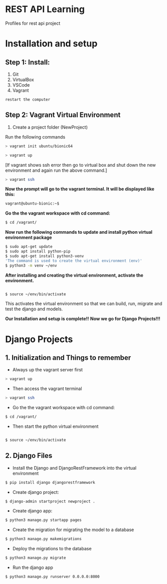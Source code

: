 # REST API Learning
Profiles for rest api project

# Installation and setup

## Step 1: Install:
1. Git
2. VirtualBox
3. VSCode
4. Vagrant

`restart the computer`

## Step 2: Vagrant Virtual Environment

1. Create a project folder (NewProject)

Run the following commands

```bash
> vagrant init ubuntu/bionic64
```

```bash
> vagrant up
```

[If vagrant shows ssh error then go to virtual box and shut down the new environment and again run the above command.]

```bash
> vagrant ssh
```

**Now the prompt will go to the vagrant terminal. It will be displayed like this:**

```bash
vagrant@ubuntu-bionic:~$ 

```

**Go the the vagrant workspace with cd command:**

```bash
$ cd /vagrant/
```

**Now run the following commands to update and install python virtual environment package**

```bash
$ sudo apt-get update
$ sudo apt install python-pip
$ sudo apt-get install python3-venv
'The command is used to create the virtual environment (env)'
$ python3 -m venv ~/env
```

**After installing and creating the virtual environment, activate the environment.**

```bash

$ source ~/env/bin/activate

```

This activates the virtual environment so that we can build, run, migrate and test the django and models.


**Our Installation and setup is complete!!**
**Now we go for Django Projects!!!**

# Django Projects

## 1. Initialization and Things to remember

- Always up the vagrant server first

```bash
> vagrant up
```

- Then access the vagrant terminal

```bash
> vagrant ssh
```

- Go the the vagrant workspace with cd command:

```bash
$ cd /vagrant/
```

- Then start the python virtual environment

```bash

$ source ~/env/bin/activate

```

## 2. Django Files

- Install the Django and DjangoRestFramework into the virtual environment

```bash
$ pip install django djangorestframework
```

- Create django project:
```bash
$ django-admin startproject newproject .
```

- Create django app:
```bash
$ python3 manage.py startapp pages 
```

- Create the migration for migrating the model to a database
```bash
$ python3 manage.py makemigrations
```

- Deploy the migrations to the database
```bash
$ python3 manage.py migrate
```

- Run the django app
```bash
$ python3 manage.py runserver 0.0.0.0:8000
```

